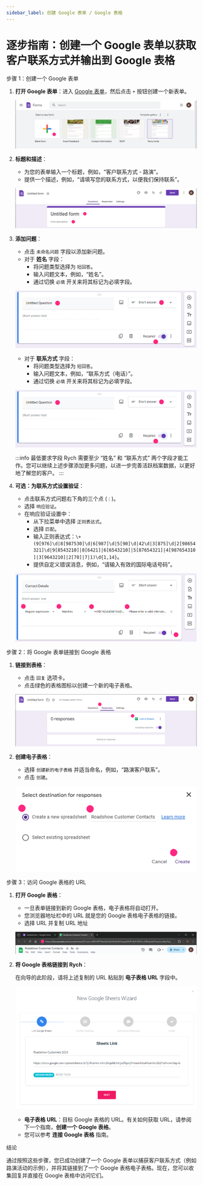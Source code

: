 ```yaml
---
sidebar_label: 创建 Google 表单 / Google 表格
---
```


# 逐步指南：创建一个 Google 表单以获取客户联系方式并输出到 Google 表格

步骤 1：创建一个 Google 表单

1. **打开 Google 表单**：进入 [Google 表单](https://forms.google.com)，然后点击 `+` 按钮创建一个新表单。

   ![图像信息](../../../static/img/q11/step1.png)

2. **标题和描述**：
   - 为您的表单输入一个标题，例如，“客户联系方式 - 路演”。
   - 提供一个描述，例如，“请填写您的联系方式，以便我们保持联系”。

   ![图像信息](../../../static/img/q11/step2.png)

3. **添加问题**：
   - 点击 `未命名问题` 字段以添加新问题。
   - 对于 **姓名** 字段：
     - 将问题类型选择为 `短回答`。
     - 输入问题文本，例如，“姓名”。
     - 通过切换 `必填` 开关来将其标记为必填字段。

   ![图像信息](../../../static/img/q11/step3.png)

   - 对于 **联系方式** 字段：
     - 将问题类型选择为 `短回答`。
     - 输入问题文本，例如，“联系方式（电话）”。
     - 通过切换 `必填` 开关来将其标记为必填字段。

   ![图像信息](../../../static/img/q11/step3.png)

   :::info 最低要求字段
    Rych 需要至少 “姓名” 和 “联系方式” 两个字段才能工作。您可以继续上述步骤添加更多问题，以进一步完善活跃档案数据，以更好地了解您的客户。
    :::

4. **可选：为联系方式设置验证**：
   - 点击联系方式问题右下角的三个点 (`⋮`)。
   - 选择 `响应验证`。
   - 在响应验证设置中：
     - 从下拉菜单中选择 `正则表达式`。
     - 选择 `匹配`。
     - 输入正则表达式：`\+(9[976]\d|8[987530]\d|6[987]\d|5[90]\d|42\d|3[875]\d|2[98654321]\d|9[8543210]|8[6421]|6[6543210]|5[87654321]|4[987654310]|3[9643210]|2[70]|7|1)\d{1,14}`。
     - 提供自定义错误消息，例如，“请输入有效的国际电话号码”。

   ![图像信息](../../../static/img/q11/step4.png)

步骤 2：将 Google 表单链接到 Google 表格

1. **链接到表格**：
   - 点击 `回复` 选项卡。
   - 点击绿色的表格图标以创建一个新的电子表格。

   ![图像信息](../../../static/img/q11/step5.png)

2. **创建电子表格**：
   - 选择 `创建新的电子表格` 并适当命名，例如，“路演客户联系”。
   - 点击 `创建`。

   ![图像信息](../../../static/img/q11/step6.png)

步骤 3：访问 Google 表格的 URL

1. **打开 Google 表格**：
   - 一旦表单链接到新的 Google 表格，电子表格将自动打开。
   - 您浏览器地址栏中的 URL 就是您的 Google 表格电子表格的链接。
   - 选择 URL 并复制 URL 地址

   ![图像信息](../../../static/img/q11/step7.png)

2. **将 Google 表格链接到 Rych**：

    在向导的此阶段，请将上述复制的 URL 粘贴到 **电子表格 URL** 字段中。

    ![图像信息](../../../static/img/q10/step2-1.png)

   - **电子表格 URL**：目标 Google 表格的 URL。有关如何获取 URL，请参阅下一个指南，**创建一个 Google 表格**。
   - 您可以参考 **连接 Google 表格** 指南。

结论

通过按照这些步骤，您已成功创建了一个 Google 表单以捕获客户联系方式（例如路演活动的示例），并将其链接到了一个 Google 表格电子表格。现在，您可以收集回复并直接在 Google 表格中访问它们。
